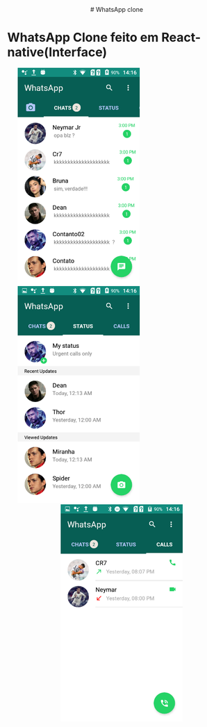 <center># WhatsApp clone</center>
 <h1>WhatsApp Clone feito em React-native(Interface)</h1>
 <ul>
 <img src="https://github.com/edurib17/whatsappclone/blob/master/fotos/Screenshot_20200926-141638.png" height="500" widht="200" >
  <img src="https://github.com/edurib17/whatsappclone/blob/master/fotos/Screenshot_20200926-141642.png" height="500" widht="200" >
 <center> <img src="https://github.com/edurib17/whatsappclone/blob/master/fotos/Screenshot_20200926-141653.png" height="500" widht="200" ></center>
  </ul>
